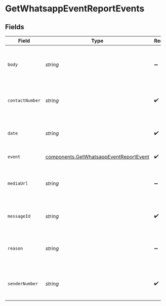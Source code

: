 # GetWhatsappEventReportEvents


## Fields

| Field                                                                                            | Type                                                                                             | Required                                                                                         | Description                                                                                      | Example                                                                                          |
| ------------------------------------------------------------------------------------------------ | ------------------------------------------------------------------------------------------------ | ------------------------------------------------------------------------------------------------ | ------------------------------------------------------------------------------------------------ | ------------------------------------------------------------------------------------------------ |
| `body`                                                                                           | *string*                                                                                         | :heavy_minus_sign:                                                                               | Text of the reply (will be there only in case of `reply` event with text)                        | Hi! I am a reply                                                                                 |
| `contactNumber`                                                                                  | *string*                                                                                         | :heavy_check_mark:                                                                               | WhatsApp Number with country code. Example, 85264318721                                          | 919876543210                                                                                     |
| `date`                                                                                           | *string*                                                                                         | :heavy_check_mark:                                                                               | UTC date-time on which the event has been generated                                              | 2017-03-12T12:30:00Z                                                                             |
| `event`                                                                                          | [components.GetWhatsappEventReportEvent](../../models/components/getwhatsappeventreportevent.md) | :heavy_check_mark:                                                                               | Event which occurred                                                                             | delivered                                                                                        |
| `mediaUrl`                                                                                       | *string*                                                                                         | :heavy_minus_sign:                                                                               | Url of the media reply (will be there only in case of `reply` event with media)                  | https://example.com/media.png                                                                    |
| `messageId`                                                                                      | *string*                                                                                         | :heavy_check_mark:                                                                               | Message ID which generated the event                                                             | 23befbae-1505-47a8-bd27-e30ef739f32c                                                             |
| `reason`                                                                                         | *string*                                                                                         | :heavy_minus_sign:                                                                               | Reason for the event (will be there in case of `error` and `soft-bounce` events)                 | 23befbae-1505-47a8-bd27-e30ef739f32c                                                             |
| `senderNumber`                                                                                   | *string*                                                                                         | :heavy_check_mark:                                                                               | WhatsApp Number with country code. Example, 85264318721                                          | 919876543210                                                                                     |